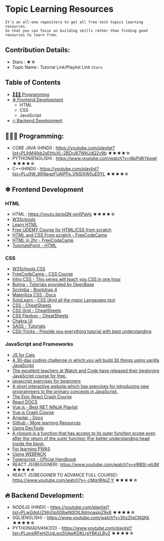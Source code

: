 # Topic Learning Resources
    It's an all-one repository to get all free tech topics learning resources.
    So that you can focus on building skills rather than finding good resources to learn from.
 


## Contribution Details:

- Stars : ★☆
- Topic Name : Tutorial Link/Playlist Link `Stars`


## Table of Contents

- [👩🏻‍💻 Programming](#programming)
- [❄ Frontend Development](#frontend-development)
  - HTML
  - CSS
  - JavaScript
- [🔥 Backend Development](#backend-development)


## 👩🏻‍💻 Programming: 
- CORE JAVA (HINDI) : https://youtube.com/playlist?list=PLlhM4lkb2sEhfuXL-2BDrJ67WkUdQ2v9b ★★★★☆
- PYTHON(ENGLISH) : https://www.youtube.com/watch?v=t8pPdKYpowI  ★★★★☆
- C++(HINDI) : https://youtube.com/playlist?list=PLu0W_9lII9agpFUAlPFe_VNSlXW5uE0YL ★★★★☆

## ❄ Frontend Development

### HTML

- HTML : https://youtu.be/pQN-pnXPaVg ★★★★☆
- <a href="https://www.w3schools.com/" target="_blank">W3Schools</a>   
- <a href="https://www.learn-html.org/" target="_blank">Learn HTML</a>  
- <a href="https://www.udemy.com/course/web-development-learn-by-doing-html5-css3-from-scratch-introductory/?LSNPUBID=JVFxdTr9V80&ranEAID=JVFxdTr9V80&ranMID=39197&ranSiteID=JVFxdTr9V80-.kQm3jmcBuCh.MiOQl7t4Q&utm_medium=udemyads&utm_source=aff-campaign" target="_blank">Free UDEMY Course for HTML/CSS from scratch</a>  
- <a href="https://www.youtube.com/watch?v=mU6anWqZJcc" target="_blank">HTML and CSS From scratch - FreeCodeCamp</a>  
- <a href="https://www.youtube.com/watch?v=pQN-pnXPaVg" target="_blank">HTML in 2hr - FreeCodeCamp</a>  
- <a href="http://www.tutorialspoint.com/html/html_tutorial.pdf" target="_blank">TutorialsPoint - HTML</a>


### CSS
- <a href="https://www.w3schools.com/css/" target="_blank">W3Schools CSS</a>  
- <a href="https://www.freecodecamp.org/" target="_blank">FreeCodeCamp - CSS Course</a>  
- <a href="https://scrimba.com/learn/introtocss" target="_blank">Intro CSS - This series will teach you CSS in one hour</a>  
- <a href="https://openbase.io/js/bulma/tutorials" target="_blank">Bulma - Tutorials provided by OpenBase</a>  
- <a href="https://scrimba.com/learn/bootstrap4" target="_blank">Scrimba - Bootstrap 4</a>  
- <a href="https://materializecss.com/" target="_blank">Materiliza CSS : Docs</a>  
- <a href="https://www.sololearn.com/" target="_blank">SoloLearn - CSS (And all the major Langauges too)</a>  
- <a href="http://overapi.com/css" target="_blank">CSS - CheatSheets</a>  
- <a href="http://grid.malven.co/" target="_blank">CSS Grid - CheatSheets</a>  
- <a href="https://darekkay.com/dev/flexbox-cheatsheet.html" target="_blank">CSS Flexbox - CheatSheets</a>  
- <a href="https://chakra-ui.com/getting-started" target="_blank">Chakra UI</a>  
- <a href="https://www.w3schools.com/sass/">SASS - Tutorials</a>  
- <a href="https://css-tricks.com/">CSS-Tricks - Provide you everything tutorial with best understanding</a>

### JavaScript and Frameworks


- <a href="http://jsforcats.com/" target="_blank">JS for Cats</a>  
- <a href="https://javascript30.com/" target="_blank">A 30-day coding challenge in which you will build 30 things using vanilla JavaScript</a>  
- <a href="https://watchandcode.com/p/practical-javascript" target="_blank">The excellent teachers at Watch and Code have released their beginning JavaScript course for free. </a>  
- <a href="http://www.asmarterwaytolearn.com/js/index-of-exercises.html" target="_blank"> javascript exercises for beginners</a>  
- <a href="https://www.learn-js.org/" target="_blank">A short interactive website which has exercises for introducing new programmers to the primary concepts in JavaScript.</a>  
- <a href="https://www.youtube.com/watch?v=A71aqufiNtQ" target="_blank">The Epic React Crash Course</a>  
- <a href="https://reactjs.org/docs/hello-world.html" target="_blank">React DOCS</a>  
- <a href="https://www.youtube.com/playlist?list=PL4cUxeGkcC9gQcYgjhBoeQH7wiAyZNrYa" target="_blank">Vue.js - Best NET NINJA Playlist</a>  
- <a href="https://www.youtube.com/watch?v=Wy9q22isx3U" target="_blank">Vue.js Crash Course</a>  
- <a href="https://angular.io/" target="_blank">Angular - Docs </a>  
- <a href="https://github.com/avatsaev/angular-learning-resources" target="_blank">Github - More learning Resources</a>  
- <a href="https://developer.mozilla.org/en-US/docs/Learn/Common_questions/What_are_browser_developer_tools" target="_blank">Using DevTools</a>  
- <a href="https://medium.com/@prashantramnyc/javascript-closures-simplified-d0d23fa06ba4" target="_blank">A closure is a function that has access to its outer function scope even after the return of the outer function (For better understanding head inside the blog).</a>  
- <a href="https://developers.google.com/web/progressive-web-apps/" target="_blank">For learning PWAS</a>  
- <a href="https://webpack.js.org/" target="_blank">Using WEBPACK</a>  
- <a href="https://www.typescriptlang.org/docs/handbook/basic-types.html" target="_blank">Typerscript - Official Handbook</a>
- REACT JS(BEGGINER): https://www.youtube.com/watch?v=vIRBSI-elUM ★★★★☆
- REACT JS(BEGGINER TO ADVANCE FULL COURSE): https://www.youtube.com/watch?v=-cMqr9HpZ-Y ★★★★☆

## 🔥 Backend Development:
- NODEJS (HINDI) - https://youtube.com/playlist?list=PLwGdqUZWnOp00IbeN0OtL9dmnasipZ9x8 ★★★★☆
- SQL(ENGLISH) - https://www.youtube.com/watch?v=5hzZtqCNQKk  ★★★★☆
- PYTHON(ADVANCED) - https://www.youtube.com/playlist?list=PLqnslRFeH2UqLwzS0AwKDKLrpYBKzLBy2  ★★★★☆

